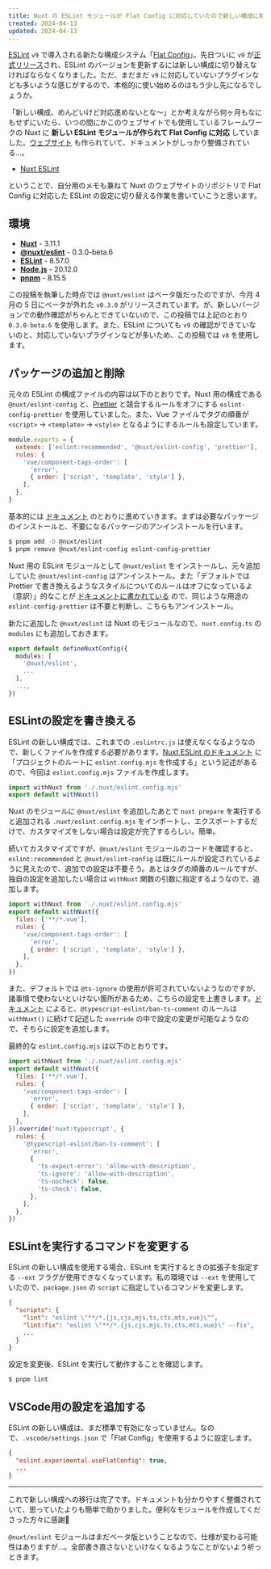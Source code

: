 ```yaml
---
title: Nuxt の ESLint モジュールが Flat Config に対応していたので新しい構成に移行する
created: 2024-04-13
updated: 2024-04-13
---
```


[ESLint](https://eslint.org/) `v9` で導入される新たな構成システム「[Flat Config](https://eslint.org/blog/2022/08/new-config-system-part-1/)」。先日ついに `v9` が[正式リリース](https://eslint.org/blog/2024/04/eslint-v9.0.0-released/)され、ESLint のバージョンを更新するには新しい構成に切り替えなければならなくなりました。ただ、まだまだ `v9` に対応していないプラグインなども多いような感じがするので、本格的に使い始めるのはもう少し先になるでしょうか。

「新しい構成、めんどいけど対応進めないとな～」とか考えながら何ヶ月もなにもせずにいたら、いつの間にかこのウェブサイトでも使用しているフレームワークの Nuxt に **新しい ESLint モジュールが作られて Flat Config に対応** していました。[ウェブサイト](https://eslint.nuxt.com/) も作られていて、ドキュメントがしっかり整備されている…。

- [Nuxt ESLint](https://eslint.nuxt.com/)

ということで、自分用のメモも兼ねて Nuxt のウェブサイトのリポジトリで Flat Config に対応した ESLint の設定に切り替える作業を書いていこうと思います。

## 環境

- [**Nuxt**](https://nuxt.com/) - 3.11.1
- [**@nuxt/eslint**](https://eslint.nuxt.com/) - 0.3.0-beta.6
- [**ESLint**](https://eslint.org/) - 8.57.0
- [**Node.js**](https://nodejs.org/en) - 20.12.0
- [**pnpm**](https://pnpm.io/) - 8.15.5

この投稿を執筆した時点では `@nuxt/eslint` はベータ版だったのですが、今月 4 月の 5 日にベータが外れた `v0.3.0` がリリースされています。が、新しいバージョンでの動作確認がちゃんとできていないので、この投稿では上記のとおり `0.3.0-beta.6` を使用します。また、ESLint についても `v9` の確認ができていないのと、対応していないプラグインなどが多いため、この投稿では `v8` を使用します。

## パッケージの追加と削除

元々の ESLint の構成ファイルの内容は以下のとおりです。Nuxt 用の構成である `@nuxt/eslint-config` と、[Prettier](https://prettier.io/) と競合するルールをオフにする `eslint-config-prettier` を使用していました。また、Vue ファイルでタグの順番が `<script>` → `<template>` → `<style>` となるようにするルールも設定しています。

```js
module.exports = {
  extends: ['eslint:recommended', '@nuxt/eslint-config', 'prettier'],
  rules: {
    'vue/component-tags-order': [
      'error',
      { order: ['script', 'template', 'style'] },
    ],
  },
}
```

基本的には [ドキュメント](https://eslint.nuxt.com/packages/module) のとおりに進めていきます。まずは必要なパッケージのインストールと、不要になるパッケージのアンインストールを行います。

```sh
$ pnpm add -D @nuxt/eslint
$ pnpm remove @nuxt/eslint-config eslint-config-prettier
```

Nuxt 用の ESLint モジュールとして `@nuxt/eslint` をインストールし、元々追加していた `@nuxt/eslint-config` はアンインストール。また「デフォルトでは Prettier で書き換えるようなスタイルについてのルールはオフになっているよ（意訳）」的なことが [ドキュメントに書かれている](https://eslint.nuxt.com/packages/module#prettier) ので、同じような用途の `eslint-config-prettier` は不要と判断し、こちらもアンインストール。

新たに追加した `@nuxt/eslint` は Nuxt のモジュールなので、`nuxt.config.ts` の `modules` にも追加しておきます。

```ts
export default defineNuxtConfig({
  modules: [
    '@nuxt/eslint',
    ...
  ],
  ...,
})
```

## ESLintの設定を書き換える

ESLint の新しい構成では、これまでの `.eslintrc.js` は使えなくなるようなので、新しくファイルを作成する必要があります。[Nuxt ESLint のドキュメント](https://eslint.nuxt.com/packages/module#quick-setup) に「プロジェクトのルートに `eslint.config.mjs` を作成する」という記述があるので、今回は `eslint.config.mjs` ファイルを作成します。

```js
import withNuxt from './.nuxt/eslint.config.mjs'
export default withNuxt()
```

Nuxt のモジュールに `@nuxt/eslint` を追加したあとで `nuxt prepare` を実行すると追加される `.nuxt/eslint.config.mjs` をインポートし、エクスポートするだけで、カスタマイズをしない場合は設定が完了するらしい。簡単。

続いてカスタマイズですが、`@nuxt/eslint` モジュールのコードを確認すると、`eslint:recommended` と `@nuxt/eslint-config` は既にルールが設定されているように見えたので、追加での設定は不要そう。あとはタグの順番のルールですが、独自の設定を追加したい場合は `withNuxt` 関数の引数に指定するようなので、追加します。

```js
import withNuxt from './.nuxt/eslint.config.mjs'
export default withNuxt({
  files: ['**/*.vue'],
  rules: {
    'vue/component-tags-order': [
      'error',
      { order: ['script', 'template', 'style'] },
    ],
  },
})
```

また、デフォルトでは `@ts-ignore` の使用が許可されていないようなのですが、諸事情で使わないといけない箇所があるため、こちらの設定を上書きします。[ドキュメント](https://eslint.nuxt.com/packages/module#config-customizations) によると、`@typescript-eslint/ban-ts-comment` のルールは `withNuxt()` に続けて記述した `override` の中で設定の変更が可能なようなので、そちらに設定を追加します。

最終的な `eslint.config.mjs` は以下のとおりです。

```js
import withNuxt from './.nuxt/eslint.config.mjs'
export default withNuxt({
  files: ['**/*.vue'],
  rules: {
    'vue/component-tags-order': [
      'error',
      { order: ['script', 'template', 'style'] },
    ],
  },
}).override('nuxt:typescript', {
  rules: {
    '@typescript-eslint/ban-ts-comment': [
      'error',
      {
        'ts-expect-error': 'allow-with-description',
        'ts-ignore': 'allow-with-description',
        'ts-nocheck': false,
        'ts-check': false,
      },
    ],
  },
})
```

## ESLintを実行するコマンドを変更する

ESLint の新しい構成を使用する場合、ESLint を実行するときの拡張子を指定する `--ext` フラグが使用できなくなっています。私の環境では `--ext` を使用していたので、`package.json` の `script` に指定しているコマンドを変更します。

```json
{
  "scripts": {
    "lint": "eslint \"**/*.{js,cjs,mjs,ts,cts,mts,vue}\"",
    "lint:fix": "eslint \"**/*.{js,cjs,mjs,ts,cts,mts,vue}\" --fix",
    ...
  }
}
```

設定を変更後、ESLint を実行して動作することを確認します。

```sh
$ pnpm lint
```

## VSCode用の設定を追加する

ESLint の新しい構成は、まだ標準で有効になっていません。なので、`.vscode/settings.json` で「Flat Config」を使用するように設定します。

```json
{
  "eslint.experimental.useFlatConfig": true,
  ...
}
```

---

これで新しい構成への移行は完了です。ドキュメントも分かりやすく整備されていて、思っていたよりも簡単で助かりました。便利なモジュールを作成してくださった方々に感謝🙏

`@nuxt/eslint` モジュールはまだベータ版ということなので、仕様が変わる可能性はありますが…。全部書き直さないといけなくなるようなことがないよう祈っときます。
